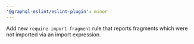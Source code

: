 ```yaml
---
'@graphql-eslint/eslint-plugin': minor
---
```


Add new `require-import-fragment` rule that reports fragments which were not imported via an import
expression.
